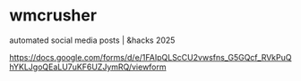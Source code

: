 # wmcrusher
automated social media posts | &amp;hacks 2025

https://docs.google.com/forms/d/e/1FAIpQLScCU2vwsfns_G5GQcf_RVkPuQhYKLJgoQEaLU7uKF6UZJymRQ/viewform
